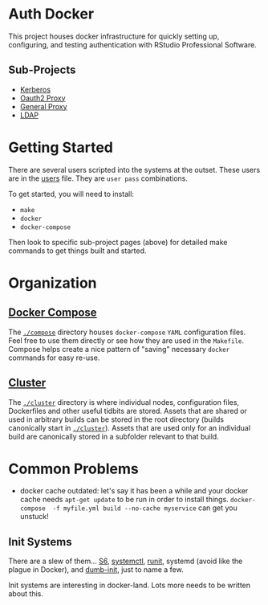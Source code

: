# Auth Docker

This project houses docker infrastructure for quickly setting up, configuring, and testing authentication with RStudio Professional Software.

## Sub-Projects

- [Kerberos](./kerberos.md)
- [Oauth2 Proxy](./oauth2.md)
- [General Proxy](./proxy.md)
- [LDAP](./ldap.md)


# Getting Started

There are several users scripted into the systems at the outset.  These users
are in the [users](./cluster/users) file. They are `user pass` combinations.

To get started, you will need to install:
 - `make`
 - `docker`
 - `docker-compose`

Then look to specific sub-project pages (above) for detailed make commands to get things built and started.

# Organization

## [Docker Compose](./compose)

The [`./compose`](./compose) directory houses `docker-compose` `YAML`
configuration files. Feel free to use them directly or see how they are used in
the `Makefile`. Compose helps create a nice pattern of "saving" necessary
`docker` commands for easy re-use.

## [Cluster](./cluster)

The [`./cluster`](./cluster) directory is where individual nodes, configuration
files, Dockerfiles and other useful tidbits are stored.  Assets that are shared
or used in arbitrary builds can be stored in the root directory (builds
canonically start in [`./cluster`](./cluster)).  Assets that are used only for
an individual build are canonically stored in a subfolder relevant to that
build.

# Common Problems

- docker cache outdated: let's say it has been a while and your docker cache
  needs `apt-get update` to be run in order to install things.  `docker-compose 
  -f myfile.yml build --no-cache myservice` can get you unstuck! 

## Init Systems

There are a slew of them... [S6](todo), [systemctl](todo), [runit](todo),
systemd (avoid like the plague in Docker), and [dumb-init](todo), just to name
a few.

Init systems are interesting in docker-land.  Lots more needs to be written about this.

